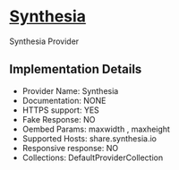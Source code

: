 # [Synthesia](https://share.synthesia.io)

Synthesia Provider

## Implementation Details

- Provider
Name: Synthesia
- Documentation: NONE
- HTTPS support: YES
- Fake Response: NO
- Oembed Params: maxwidth , maxheight
- Supported Hosts: share.synthesia.io
- Responsive response: NO
- Collections: DefaultProviderCollection



